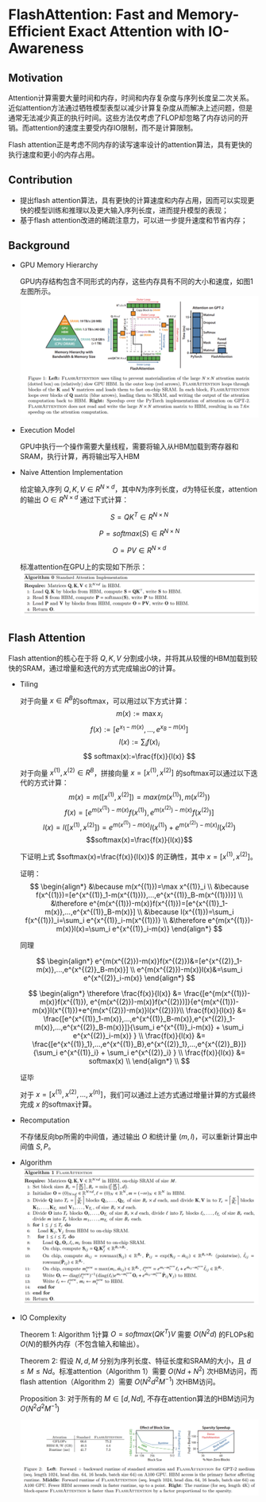 # FlashAttention: Fast and Memory-Efficient Exact Attention with IO-Awareness

## Motivation
Attention计算需要大量时间和内存，时间和内存复杂度与序列长度呈二次关系。近似attention方法通过牺牲模型表型以减少计算复杂度从而解决上述问题，但是通常无法减少真正的执行时间。这些方法仅考虑了FLOP却忽略了内存访问的开销。而attention的速度主要受内存IO限制，而不是计算限制。

Flash attention正是考虑不同内存的读写速率设计的attention算法，具有更快的执行速度和更小的内存占用。

## Contribution
* 提出flash attention算法，具有更快的计算速度和内存占用，因而可以实现更快的模型训练和推理以及更大输入序列长度，进而提升模型的表现；
* 基于flash attention改进的稀疏注意力，可以进一步提升速度和节省内存；

## Background
* GPU Memory Hierarchy

    GPU内存结构包含不同形式的内存，这些内存具有不同的大小和速度，如图1左图所示。
    ![fig1](./assets/flashattention_fig1.png)

* Execution Model

    GPU中执行一个操作需要大量线程，需要将输入从HBM加载到寄存器和SRAM，执行计算，再将输出写入HBM

* Naive Attention Implementation

    给定输入序列 $Q,K,V\in R^{N\times d}$，其中$N$为序列长度，$d$为特征长度，attention的输出 $O\in R^{N \times d}$ 通过下式计算：
    
    $$S=QK^T\in R^{N\times N}$$
    
    $$P=softmax(S)\in R^{N\times N}$$
    
    $$O=PV\in R^{N\times d}$$

    标准attention在GPU上的实现如下所示：
    ![alg0](./assets/flashattention_alg0.png)

## Flash Attention

Flash attention的核心在于将 $Q,K,V$ 分割成小块，并将其从较慢的HBM加载到较快的SRAM，通过增量和迭代的方式完成输出$O$的计算。

* Tiling

    对于向量 $x\in R^B$的softmax，可以用过以下方式计算：
    $$ m(x):=\max x_i$$ 
    $$ f(x):=[e^{x_1-m(x)}, ... , e^{x_B-m(x)}] $$
    $$ l(x):=\sum_i f(x)_i $$
    $$ softmax(x):=\frac{f(x)}{l(x)} $$

    对于向量 $x^{(1)},x^{(2)} \in R^B$，拼接向量 $x=[x^{(1)}, x^{(2)}]$ 的softmax可以通过以下迭代的方式计算：
    $$ m(x)=m([x^{(1)}, x^{(2)}])=max(m(x^{(1)}), m(x^{(2)}))$$
    $$ f(x)=[e^{m(x^{(1)})-m(x)}f(x^{(1)}), e^{m(x^{(2)})-m(x)}f(x^{(2)})]$$
    $$l(x)=l([x^{(1)}, x^{(2)}])=e^{m(x^{(1)})-m(x)}l(x^{(1)})+e^{m(x^{(2)})-m(x)}l(x^{(2)})$$
    $$softmax(x)=\frac{f(x)}{l(x)}$$

    下证明上式 $softmax(x)=\frac{f(x)}{l(x)}$ 的正确性，其中 $x=[x^{(1)}, x^{(2)}]$。
    
    证明：
    $$
    \begin{align*}
    &\because m(x^{(1)})=\max x^{(1)}_i \\
    &\because f(x^{(1)})=[e^{x^{(1)}_1-m(x^{(1)})},...,e^{x^{(1)}_B-m(x^{(1)})}] \\
    &\therefore e^{m(x^{(1)})-m(x)}f(x^{(1)})=[e^{x^{(1)}_1-m(x)},...,e^{x^{(1)}_B-m(x)}] \\
    &\because l(x^{(1)})=\sum_i f(x^{(1)})_i=\sum_i e^{x^{(1)}_i-m(x^{(1)})} \\
    &\therefore e^{m(x^{(1)})-m(x)}l(x)=\sum_i e^{x^{(1)}_i-m(x)} 
    \end{align*}
    $$

    同理

    $$
    \begin{align*}
    e^{m(x^{(2)})-m(x)}f(x^{(2)})&=[e^{x^{(2)}_1-m(x)},...,e^{x^{(2)}_B-m(x)}] \\
    e^{m(x^{(2)})-m(x)}l(x)&=\sum_i e^{x^{(2)}_i-m(x)} 
    \end{align*}
    $$

    $$
    \begin{align*}
    \therefore \frac{f(x)}{l(x)} &= \frac{[e^{m(x^{(1)})-m(x)}f(x^{(1)}), e^{m(x^{(2)})-m(x)}f(x^{(2)})]}{e^{m(x^{(1)})-m(x)}l(x^{(1)})+e^{m(x^{(2)})-m(x)}l(x^{(2)})}\\
    \frac{f(x)}{l(x)} &= \frac{[e^{x^{(1)}_1-m(x)},...,e^{x^{(1)}_B-m(x)},e^{x^{(2)}_1-m(x)},...,e^{x^{(2)}_B-m(x)}]}{\sum_i e^{x^{(1)}_i-m(x)} + \sum_i e^{x^{(2)}_i-m(x)} } \\
    \frac{f(x)}{l(x)} &= \frac{[e^{x^{(1)}_1},...,e^{x^{(1)}_B},e^{x^{(2)}_1},...,e^{x^{(2)}_B}]}{\sum_i e^{x^{(1)}_i} + \sum_i e^{x^{(2)}_i} } \\
    \frac{f(x)}{l(x)} &= softmax(x) \\
    \end{align*} \\
    $$

    证毕
    
    对于 $x=[x^{(1)}, x^{(2)}, ..., x^{(n)}]$，我们可以通过上述方式通过增量计算的方式最终完成 $x$ 的softmax计算。

* Recomputation
    
    不存储反向bp所需的中间值，通过输出 $O$ 和统计量 $(m, l)$，可以重新计算出中间值 $S,P$。
    
* Algorithm
    ![alg1](./assets/flashattention_alg1.png)

* IO Complexity

    Theorem 1: Algorithm 1计算 $O=softmax(QK^T)V$ 需要 $O(N^2d)$ 的FLOPs和 $O(N)$的额外内存（不包含输入和输出）。

    Theorem 2: 假设 $N,d,M$ 分别为序列长度、特征长度和SRAM的大小，且 $d\le M\le Nd$。标准attention（Algorithm 1）需要 $O(Nd+N^2)$ 次HBM访问，而flash attention（Algorithm 2）需要 $O(N^2d^2M^{-1})$ 次HBM访问。

    Proposition 3: 对于所有的 $M \in [d, Nd]$, 不存在attention算法的HBM访问为 $O(N^2d^2M^{-1})$

    ![fig2](./assets/flashattention_fig2.png)